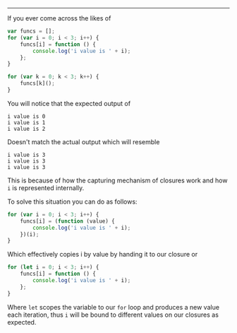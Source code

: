 ---

If you ever come across the likes of

```js
var funcs = [];
for (var i = 0; i < 3; i++) {
    funcs[i] = function () {
        console.log('i value is ' + i);
    };
}

for (var k = 0; k < 3; k++) {
    funcs[k]();
}
```

You will notice that the expected output of

```
i value is 0
i value is 1
i value is 2
```

Doesn't match the actual output which will resemble

```
i value is 3
i value is 3
i value is 3
```

This is because of how the capturing mechanism of closures work and how `i` is represented internally.

To solve this situation you can do as follows:

```js
for (var i = 0; i < 3; i++) {
    funcs[i] = (function (value) {
        console.log('i value is ' + i);
    })(i);
}
```

Which effectively copies i by value by handing it to our closure or

```js
for (let i = 0; i < 3; i++) {
    funcs[i] = function () {
        console.log('i value is ' + i);
    };
}
```

Where `let` scopes the variable to our `for` loop and produces a new value each iteration, thus `i` will be bound to different values on our closures as expected.
